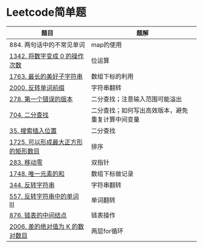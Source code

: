 # Leetcode简单题

| 题目                                                         | 题解                                             |
| ------------------------------------------------------------ | ------------------------------------------------ |
| 884. 两句话中的不常见单词                                    | map的使用                                        |
| [1342. 将数字变成 0 的操作次数](https://leetcode-cn.com/problems/number-of-steps-to-reduce-a-number-to-zero/) | 位运算                                           |
| [1763. 最长的美好子字符串](https://leetcode-cn.com/problems/longest-nice-substring/) | 数组下标的利用                                   |
| [2000. 反转单词前缀](https://leetcode-cn.com/problems/reverse-prefix-of-word/) | 字符串翻转                                       |
| [278. 第一个错误的版本](https://leetcode-cn.com/problems/first-bad-version/) | 二分查找；注意输入范围可能溢出                   |
| [704. 二分查找](https://leetcode-cn.com/problems/binary-search/) | 二分查找；如何写出高效版本，避免重复计算中间变量 |
| [35. 搜索插入位置](https://leetcode-cn.com/problems/search-insert-position/) | 二分查找                                         |
| [1725. 可以形成最大正方形的矩形数目](https://leetcode-cn.com/problems/number-of-rectangles-that-can-form-the-largest-square/) | 排序                                             |
| [283. 移动零](https://leetcode-cn.com/problems/move-zeroes/) | 双指针                                           |
| [1748. 唯一元素的和](https://leetcode-cn.com/problems/sum-of-unique-elements/) | 数组下标做记录                                   |
| [344. 反转字符串](https://leetcode-cn.com/problems/reverse-string/) | 字符串翻转                                       |
| [557. 反转字符串中的单词 III](https://leetcode-cn.com/problems/reverse-words-in-a-string-iii/) | 单词翻转                                         |
| [876. 链表的中间结点](https://leetcode-cn.com/problems/middle-of-the-linked-list/) | 链表操作                                         |
| [2006. 差的绝对值为 K 的数对数目](https://leetcode-cn.com/problems/count-number-of-pairs-with-absolute-difference-k/) | 两层for循环                                      |

